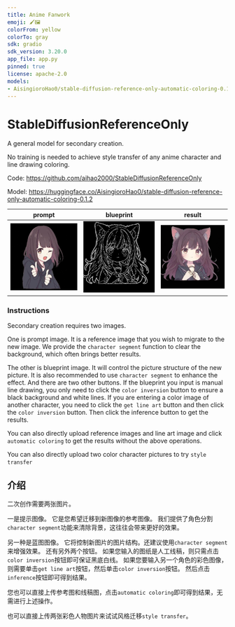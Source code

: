 ```yaml
---
title: Anime Fanwork
emoji: 🖌️🖼️
colorFrom: yellow
colorTo: gray
sdk: gradio
sdk_version: 3.20.0
app_file: app.py
pinned: true
license: apache-2.0
models:
- AisingioroHao0/stable-diffusion-reference-only-automatic-coloring-0.1.2
---
```


# StableDiffusionReferenceOnly

A general model for secondary creation.

No training is needed to achieve style transfer of any anime character and line drawing coloring.

Code: https://github.com/aihao2000/StableDiffusionReferenceOnly

Model: https://huggingface.co/AisingioroHao0/stable-diffusion-reference-only-automatic-coloring-0.1.2

|               prompt                |               blueprint                |               result                |
| :---------------------------------: | :------------------------------------: | :---------------------------------: |
| ![](./README.assets/3x9_prompt.png) | ![](./README.assets/3x9_blueprint.png) | ![](./README.assets/3x9_result.png) |



### Instructions

Secondary creation requires two images.

One is prompt image. It is a reference image that you wish to migrate to the new image. We provide the ```character segment``` function to clear the background, which often brings better results.

The other is blueprint image. It will control the picture structure of the new picture. It is also recommended to use ```character segment``` to enhance the effect. And there are two other buttons. If the blueprint you input is manual line drawing, you only need to click the ```color inversion``` button to ensure a black background and white lines. If you are entering a color image of another character, you need to click the ```get line art``` button and then click the ```color inversion``` button. Then click the inference button to get the results. 



You can also directly upload reference images and line art image and click ```automatic coloring``` to get the results without the above operations.

You can also directly upload two color character pictures to try ```style transfer```

## 介绍

二次创作需要两张图片。

一是提示图像。 它是您希望迁移到新图像的参考图像。 我们提供了角色分割```character segment```功能来清除背景，这往往会带来更好的效果。

另一种是蓝图图像。 它将控制新图片的图片结构。还建议使用```character segment```来增强效果。 还有另外两个按钮。 如果您输入的图纸是人工线稿，则只需点击```color inversion```按钮即可保证黑底白线。 如果您要输入另一个角色的彩色图像，则需要单击```get line art```按钮，然后单击```color inversion```按钮。 然后点击```inference```按钮即可得到结果。



您也可以直接上传参考图和线稿图，点击```automatic coloring```即可得到结果，无需进行上述操作。

也可以直接上传两张彩色人物图片来试试风格迁移```style transfer```。
